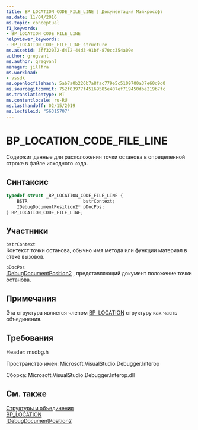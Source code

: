 ```yaml
---
title: BP_LOCATION_CODE_FILE_LINE | Документация Майкрософт
ms.date: 11/04/2016
ms.topic: conceptual
f1_keywords:
- BP_LOCATION_CODE_FILE_LINE
helpviewer_keywords:
- BP_LOCATION_CODE_FILE_LINE structure
ms.assetid: 3ff32032-d412-44d3-91bf-870cc354a09e
author: gregvanl
ms.author: gregvanl
manager: jillfra
ms.workload:
- vssdk
ms.openlocfilehash: 5ab7a0b226b7a8fac779e5c5109700a37e60d9d0
ms.sourcegitcommit: 752f03977f45169585e407ef719450dbe219b7fc
ms.translationtype: MT
ms.contentlocale: ru-RU
ms.lasthandoff: 02/15/2019
ms.locfileid: "56315707"
---
```

# <a name="bplocationcodefileline"></a>BP_LOCATION_CODE_FILE_LINE
Содержит данные для расположения точки останова в определенной строке в файле исходного кода.

## <a name="syntax"></a>Синтаксис

```cpp
typedef struct _BP_LOCATION_CODE_FILE_LINE {
    BSTR                     bstrContext;
    IDebugDocumentPosition2* pDocPos;
} BP_LOCATION_CODE_FILE_LINE;
```

## <a name="members"></a>Участники
`bstrContext`  
Контекст точки останова, обычно имя метода или функции материал в стеке вызовов.

`pDocPos`  
[IDebugDocumentPosition2](../../../extensibility/debugger/reference/idebugdocumentposition2.md) , представляющий документ положение точки останова.

## <a name="remarks"></a>Примечания
Эта структура является членом [BP_LOCATION](../../../extensibility/debugger/reference/bp-location.md) структуру как часть объединения.

## <a name="requirements"></a>Требования
Header: msdbg.h

Пространство имен: Microsoft.VisualStudio.Debugger.Interop

Сборка: Microsoft.VisualStudio.Debugger.Interop.dll

## <a name="see-also"></a>См. также
[Структуры и объединения](../../../extensibility/debugger/reference/structures-and-unions.md)  
[BP_LOCATION](../../../extensibility/debugger/reference/bp-location.md)  
[IDebugDocumentPosition2](../../../extensibility/debugger/reference/idebugdocumentposition2.md)
